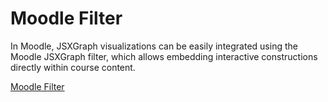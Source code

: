 # Moodle Filter 

In Moodle, JSXGraph visualizations can be easily integrated using the Moodle JSXGraph filter, which allows embedding interactive constructions directly within course content.

[Moodle Filter](https://github.com/jsxgraph/moodle-filter_jsxgraph)
